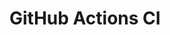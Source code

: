 # GitHub Actions CI





















































































































































































































































































































































































































































































































































































































































































































































































































































































































































































































































































































































































































































































































































































































































































































































































































































































































































































































































































































































































































































































































































































































































































































































































































































































